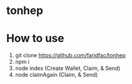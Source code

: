 # tonhep

# How to use

1. git clone https://github.com/faridfac/tonhep
2. npm i
3. node index (Create Wallet, Claim, & Send)
4. node claimAgain (Claim, & Send)
